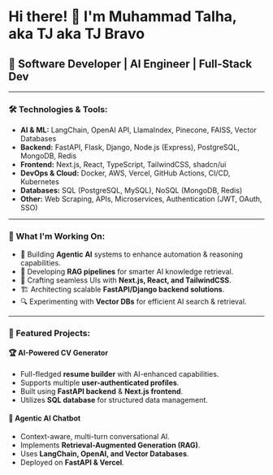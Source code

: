 # Hi there! 👋 I'm Muhammad Talha, aka TJ aka TJ Bravo

## 🚀 Software Developer | AI Engineer | Full-Stack Dev
---

### 🛠️ Technologies & Tools:

- **AI & ML:** LangChain, OpenAI API, LlamaIndex, Pinecone, FAISS, Vector Databases
- **Backend:** FastAPI, Flask, Django, Node.js (Express), PostgreSQL, MongoDB, Redis
- **Frontend:** Next.js, React, TypeScript, TailwindCSS, shadcn/ui
- **DevOps & Cloud:** Docker, AWS, Vercel, GitHub Actions, CI/CD, Kubernetes
- **Databases:** SQL (PostgreSQL, MySQL), NoSQL (MongoDB, Redis)
- **Other:** Web Scraping, APIs, Microservices, Authentication (JWT, OAuth, SSO)

---

### 🌟 What I'm Working On:

- 🚀 Building **Agentic AI** systems to enhance automation & reasoning capabilities.
- 🧠 Developing **RAG pipelines** for smarter AI knowledge retrieval.
- 🎨 Crafting seamless UIs with **Next.js, React, and TailwindCSS**.
- 🏗️ Architecting scalable **FastAPI/Django backend solutions**.
- 🔍 Experimenting with **Vector DBs** for efficient AI search & retrieval.

---

### 📌 Featured Projects:

#### 🏆 **AI-Powered CV Generator**
- Full-fledged **resume builder** with AI-enhanced capabilities.
- Supports multiple **user-authenticated profiles**.
- Built using **FastAPI backend** & **Next.js frontend**.
- Utilizes **SQL database** for structured data management.

#### 🤖 **Agentic AI Chatbot**
- Context-aware, multi-turn conversational AI.
- Implements **Retrieval-Augmented Generation (RAG)**.
- Uses **LangChain, OpenAI, and Vector Databases**.
- Deployed on **FastAPI & Vercel**.
